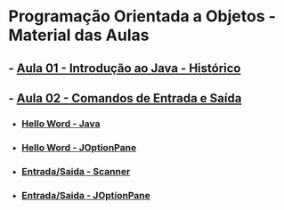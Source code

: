 # Programação Orientada a Objetos - Material das Aulas

## - [Aula 01 - Introdução ao Java - Histórico](https://github.com/gustavowillam/POO/blob/main/slides/AULA01%20Introducao%20ao%20Java%20Historico.pdf)

## - [Aula 02 - Comandos de Entrada e Saída](https://github.com/gustavowillam/POO/blob/main/slides/AULA02%20Comandos%20de%20Entrada%20e%20Saida.pdf)

* ### [Hello Word - Java](https://github.com/gustavowillam/POO/blob/main/programas/HelloWord.java)

* ### [Hello Word - JOptionPane](https://github.com/gustavowillam/POO/blob/main/programas/HelloWordJOptionPane.java)

* ### [Entrada/Saida - Scanner](https://github.com/gustavowillam/POO/blob/main/programas/EntradaScanner.java)

* ### [Entrada/Saida - JOptionPane](https://github.com/gustavowillam/POO/blob/main/programas/EntradaJOptionPane.java)



